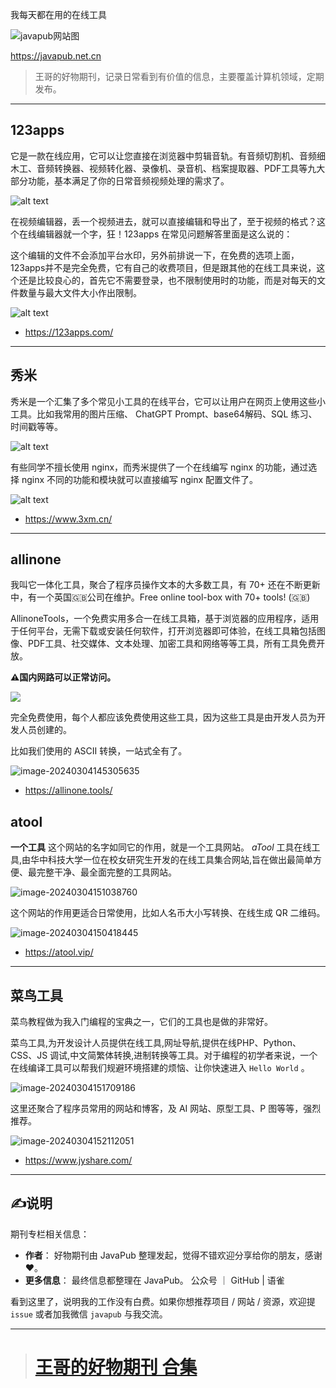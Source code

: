 <!--

 * @Author: JavaPub
 * @Date: 2024-02-27 23:14:33
 * @LastEditors: your name
 * @LastEditTime: 2024-03-04 21:09:38
 * @Description: Here is the JavaPub code base. Search JavaPub on the whole web.
 * @FilePath: \JavaPub-Blog\docs\posts\tools\好物期刊1在线工具.md

-->

我每天都在用的在线工具

![javapub网站图](https://javapub-common-oss.oss-cn-beijing.aliyuncs.com/javapub/202403041543862.png)

https://javapub.net.cn

> 王哥的好物期刊，记录日常看到有价值的信息，主要覆盖计算机领域，定期发布。

---


## 123apps

它是一款在线应用，它可以让您直接在浏览器中剪辑音轨。有音频切割机、音频细木工、音频转换器、视频转化器、录像机、录音机、档案提取器、PDF工具等九大部分功能，基本满足了你的日常音频视频处理的需求了。

![alt text](https://javapub-common-oss.oss-cn-beijing.aliyuncs.com/javapub/202403041458537.png)

在视频编辑器，丢一个视频进去，就可以直接编辑和导出了，至于视频的格式？这个在线编辑器就一个字，狂！123apps 在常见问题解答里面是这么说的：

这个编辑的文件不会添加平台水印，另外前排说一下，在免费的选项上面，123apps并不是完全免费，它有自己的收费项目，但是跟其他的在线工具来说，这个还是比较良心的，首先它不需要登录，也不限制使用时的功能，而是对每天的文件数量与最大文件大小作出限制。

![alt text](https://javapub-common-oss.oss-cn-beijing.aliyuncs.com/javapub/202403041458640.png)

- https://123apps.com/

---

## 秀米

秀米是一个汇集了多个常见小工具的在线平台，它可以让用户在网页上使用这些小工具。比如我常用的图片压缩、 ChatGPT Prompt、base64解码、SQL 练习、时间戳等等。

![alt text](https://javapub-common-oss.oss-cn-beijing.aliyuncs.com/javapub/202403041458168.png)

有些同学不擅长使用 nginx，而秀米提供了一个在线编写 nginx 的功能，通过选择 nginx 不同的功能和模块就可以直接编写 nginx 配置文件了。

![alt text](https://javapub-common-oss.oss-cn-beijing.aliyuncs.com/javapub/202403041457534.png)

- https://www.3xm.cn/

---


## allinone

我叫它一体化工具，聚合了程序员操作文本的大多数工具，有 70+ 还在不断更新中，有一个英国🇬🇧公司在维护。Free online tool-box with 70+ tools! (🇬🇧)

AllinoneTools，一个免费实用多合一在线工具箱，基于浏览器的应用程序，适用于任何平台，无需下载或安装任何软件，打开浏览器即可体验，在线工具箱包括图像、PDF工具、社交媒体、文本处理、加密工具和网络等等工具，所有工具免费开放。

**⚠️国内网路可以正常访问。**

![](https://javapub-common-oss.oss-cn-beijing.aliyuncs.com/javapub/202403041455989.png)

完全免费使用，每个人都应该免费使用这些工具，因为这些工具是由开发人员为开发人员创建的。

比如我们使用的 ASCII 转换，一站式全有了。

![image-20240304145305635](https://javapub-common-oss.oss-cn-beijing.aliyuncs.com/javapub/202403041459426.png)

- https://allinone.tools/


## atool

**一个工具** 这个网站的名字如同它的作用，就是一个工具网站。 *aTool* 工具在线工具,由华中科技大学一位在校女研究生开发的在线工具集合网站,旨在做出最简单方便、最完整干净、最全面完整的工具网站。

![image-20240304151038760](https://javapub-common-oss.oss-cn-beijing.aliyuncs.com/javapub/202403041510779.png)

这个网站的作用更适合日常使用，比如人名币大小写转换、在线生成 QR 二维码。

![image-20240304150418445](https://javapub-common-oss.oss-cn-beijing.aliyuncs.com/javapub/202403041504931.png)

- https://atool.vip/


---


## 菜鸟工具

菜鸟教程做为我入门编程的宝典之一，它们的工具也是做的非常好。

菜鸟工具,为开发设计人员提供在线工具,网址导航,提供在线PHP、Python、 CSS、JS 调试,中文简繁体转换,进制转换等工具。对于编程的初学者来说，一个在线编译工具可以帮我们规避环境搭建的烦恼、让你快速进入 `Hello World` 。

![image-20240304151709186](https://javapub-common-oss.oss-cn-beijing.aliyuncs.com/javapub/202403041517895.png)

这里还聚合了程序员常用的网站和博客，及 AI 网站、原型工具、P 图等等，强烈推荐。

![image-20240304152112051](https://javapub-common-oss.oss-cn-beijing.aliyuncs.com/javapub/202403041521973.png)

- https://www.jyshare.com/

---

## ✍️说明

期刊专栏相关信息：

- **作者**： 好物期刊由 JavaPub 整理发起，觉得不错欢迎分享给你的朋友，感谢 ❤️。
- **更多信息**： 最终信息都整理在 JavaPub。 公众号 ｜ GitHub | 语雀

看到这里了，说明我的工作没有白费。如果你想推荐项目 / 网站 / 资源，欢迎提 `issue` 或者加我微信 `javapub` 与我交流。

---

> # [王哥的好物期刊 合集](https://blog.csdn.net/qq_40374604/category_12594501.html)
